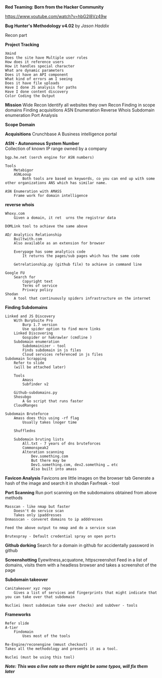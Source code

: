 **Red Teaming: Born from the Hacker Community**

https://www.youtube.com/watch?v=hbG2I8Vz49w

**Bug Hunter's Methodology v4.02**
by *Jason Haddix*

Recon part

**Project Tracking**

	Xmind	
	Does the site have Multiple user roles
	How does it reference users
	How it handles special character
	What are dynamic parameters
	Does it have an API component
	What kind of errors am I seeing
	Does it have file uploads
	Have I done JS analysis for paths
	Have I done content discovery
	Color Coding the Output

**Mission**
	Wide Recon
		Identify all websites they own
	Recon
		Finding in scope domains
		Finding acquisitions
		ASN Enumeration
		Reverse Whois 
		Subdomain enumeration
		Port Analysis

**Scope Domain**

**Acquisitions**
	Crunchbase 
		 A Business intelligence portal
		
**ASN - Autonomous System Number**	
    Collection of known IP range owned by a company
	
	bgp.he.net (serch engine for ASN numbers)
	
	Tools 
		Metabigor 
		ASNLooup
			Both tools are based on keywords, co you can end up with some other organizations ANS which has similar name.
			
	ASN Enumeration with AMASS
		Frame work for domain intelligence


**reverse whois**

	Whoxy.com
		Given a domain, it ret  urns the registrar data
		
	DOMLink tool to achieve the same above
	
	AD/ Analytics Relationship
		Builtwith.com
		Also available as an extension for browser
		
		Everypage has some analytics code
			It returns the pages/sub pages which has the same code
		
		Getrelationship.py (github file) to achieve in command line
	
	Google FU
		Search for
			Copyright text
			Terms of service
			Privacy policy
	Shodan
		A tool that continuously spiders infrastructure on the internet


**Finding Subdomains**

	Linked and JS Discovery
		With BurpSuite Pro
			Burp 1.7 version 
			Use spider option to find more links
		Linked Discovering
			Gospider or hakrawler (cmdline )
		Subdomain enumeration
			Subdomainizer - tool
			Finds subdomain in js files
			Cloud services referenced in js files
	Subdomain Scrapping 
		Refer to slide
		(will be attached later)

		Tools
			Amass
			Subfinder v2
			
		Github-subdomains.py
		Shosubgo
			A Go script that runs faster
		CloudRanges
		
	Subdomain Bruteforce
		Amass does this using -rf flag
			Usually takes lnoger time
			
		Shuffledns
		
		Subdomain bruting lists
			All.txt - 7 years of dns bruteforces
			Commonspeak2
			Alteration scanning
				Dev.something.com
				But there may be
				Dev1.something.com, dev2.something … etc
				Also built into amass
				

**Favicon Analysis**
	Favicons are little images on the browser tab
	Generate a hash of the image and search it in shodan
	Favfreak - tool

**Port Scanning**
	Run port scanning on the subdomaions obtained from above methods
	
	Masscan - like nmap but faster 
		Doesn't do service scan
		Takes only ipaddresses
	Dnmasscan - converet domains to ip adddresses
	
	Feed the above output to nmap and do a service scan
	
	Brutespray - Default credential spray on open ports
	
	
**Github dorking**
	Search for a domain in github for accidentally password in github
	
**Screenshotting**
	Eyewitness,acquatone, httpscreenshot
	Feed in a list of domains, visits them with a headless browser and takes a screenshot of the page

**Subdomain takeover**

	Canitakeover xyz repo
	    Gives a list of services and fingerprints that might indicate that you can take over that subdomain
	
	Nucliei (most subdomian take over checks) and subOver - tools


**Frameworks**
	    
    Refer slide
	A-tier 
	    Findomain
			Uses most of the tools

    Re-Engine/reconengine (mmust checkout)
    Takes all the methodology and presents it as a tool. 
	
	Nuclei (must be using this tool)


***Note: This was a live note so there might be some typos, will fix them later***